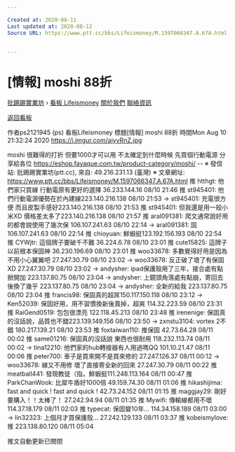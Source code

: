 ```yaml
---

Created at: 2020-08-11
Last updated at: 2020-08-12
Source URL: https://www.ptt.cc/bbs/Lifeismoney/M.1597066347.A.67A.html


---
```


# [情報] moshi 88折


[批踢踢實業坊](https://www.ptt.cc/bbs/) › [看板 Lifeismoney](https://www.ptt.cc/bbs/Lifeismoney/index.html) [關於我們](https://www.ptt.cc/about.html) [聯絡資訊](https://www.ptt.cc/contact.html)

[返回看板](https://www.ptt.cc/bbs/Lifeismoney/index.html)

作者ps2121945 (ps)
看板Lifeismoney
標題\[情報\] moshi 88折
時間Mon Aug 10 21:32:24 2020
<https://i.imgur.com/aiyvRnZ.jpg>

moshi 很難得的打折 但要1000才可以用 不太確定到什麼時候 先買個行動電源 分享給各位 <https://eshop.fayaque.com.tw/product-category/moshi/> -- ※ 發信站: 批踢踢實業坊(ptt.cc), 來自: 49.216.231.13 (臺灣) ※ 文章網址: <https://www.ptt.cc/bbs/Lifeismoney/M.1597066347.A.67A.html>
推 htthgt: 他們家只買線 行動電原有更好的選擇 36.233.144.16 08/10 21:46
推 st945401: 他們行動電源優勢在於內建線223.140.216.138 08/10 21:53
→ st945401: 充電很方便 而且皮製手感好223.140.216.138 08/10 21:53
推 st945401: 但我還是用一般小米XD 價格差太多了223.140.216.138 08/10 21:57
推 aral091381: 爬文通常說好用的都會說使用了幾次保 106.107.241.63 08/10 22:14
→ aral091381: 固 106.107.241.63 08/10 22:14
推 chioyuan: 鮮蝦挺123.192.156.193 08/10 22:54
推 CYWjtr: 這個牌子要破千不難 36.224.6.78 08/10 23:01
推 cute15825: 這牌子以前根本保固神 36.230.196.69 08/10 23:01
推 woo33678: 多數覺得好用是因為不用小心翼翼吧 27.247.30.79 08/10 23:02
→ woo33678: 反正破了壞了有保固XD 27.247.30.79 08/10 23:02
→ andysher: ipad保護殼用了三年，接合處有點掀開加 223.137.80.75 08/10 23:04
→ andysher: 上鏡頭角落處有點崩，寄回去後換了幾乎 223.137.80.75 08/10 23:04
→ andysher: 全新的給我 223.137.80.75 08/10 23:04
推 francis98: 保固真的超屌150.117.150.118 08/10 23:12
→ Ken52039: 保固好用，用不習慣換新後賣掉，超爽 114.32.223.59 08/10 23:31
推 RaiGend0519: 包包很漂亮 122.118.45.213 08/10 23:48
推 irenenige: 保固真的沒話說，品質也不錯223.139.149.156 08/10 23:50
→ zxnstu3104: vortex 2不錯 180.217.139.21 08/10 23:53
推 foxtaiwan110: 推保固 42.73.64.28 08/11 00:02
推 same01216: 保固真的沒話說 東西也很耐用 118.232.113.74 08/11 00:02
→ tina12210: 他們家的hub轉接器有人用過嗎QQ 101.10.21.47 08/11 00:06
推 peter700: 車子是買來開不是買來修的 27.247.126.37 08/11 00:12
→ woo33678: 線又不用修 壞了直接寄全新的回來 27.247.30.79 08/11 00:22
推 meatball441: 發現教徒（指，鮮蝦挺111.248.113.164 08/11 00:47
推 ParkChanWook: 比犀牛盾好1000倍 49.159.74.30 08/11 01:06
推 hikashijima: fast and quick ! fast and quick ! 42.73.24.152 08/11 01:15
推 maggjay29: 剛好要購入！！太棒了！ 27.242.94.94 08/11 01:35
推 Mywifi: 傳輸線都用不壞 114.37.18.179 08/11 02:03
推 typecat: 保固變10年… 114.34.158.189 08/11 03:00
→ lin32323: 上個月才買保護殼... 27.242.129.133 08/11 03:37
推 kobeismylove: 推 223.138.80.120 08/11 05:04

推文自動更新已關閉

